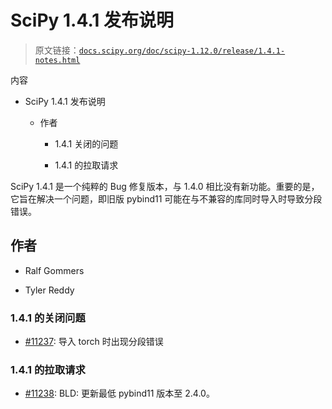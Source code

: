 # SciPy 1.4.1 发布说明

> 原文链接：[`docs.scipy.org/doc/scipy-1.12.0/release/1.4.1-notes.html`](https://docs.scipy.org/doc/scipy-1.12.0/release/1.4.1-notes.html)

内容

+   SciPy 1.4.1 发布说明

    +   作者

        +   1.4.1 关闭的问题

        +   1.4.1 的拉取请求

SciPy 1.4.1 是一个纯粹的 Bug 修复版本，与 1.4.0 相比没有新功能。重要的是，它旨在解决一个问题，即旧版 pybind11 可能在与不兼容的库同时导入时导致分段错误。

## 作者

+   Ralf Gommers

+   Tyler Reddy

### 1.4.1 的关闭问题

+   [#11237](https://github.com/scipy/scipy/issues/11237): 导入 torch 时出现分段错误

### 1.4.1 的拉取请求

+   [#11238](https://github.com/scipy/scipy/pull/11238): BLD: 更新最低 pybind11 版本至 2.4.0。
